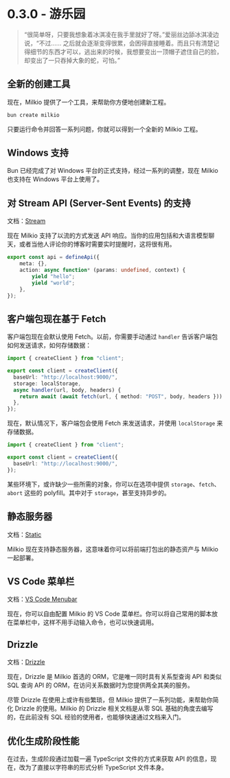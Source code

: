 # 0.3.0 - 游乐园

> “很简单呀，只要我想象着冰淇凌在我手里就好了呀。”爱丽丝边舔冰淇凌边说，“不过…… 之后就会逐渐变得很累，会困得直接睡着。而且只有清楚记得细节的东西才可以，逃出来的时候，我想要变出一顶帽子遮住自己的脸，却变出了一只吞掉大象的蛇，可怕。”

## 全新的创建工具

现在，Milkio 提供了一个工具，来帮助你方便地创建新工程。

```bash
bun create milkio
```

只要运行命令并回答一系列问题，你就可以得到一个全新的 Milkio 工程。

## Windows 支持

Bun 已经完成了对 Windows 平台的正式支持，经过一系列的调整，现在 Milkio 也支持在 Windows 平台上使用了。

## 对 Stream API (Server-Sent Events) 的支持

文档：[Stream](https://milkio.fun/essentials/stream)

现在 Milkio 支持了以流的方式发送 API 响应。当你的应用包括和大语言模型聊天，或者当他人评论你的博客时需要实时提醒时，这将很有用。

```ts
export const api = defineApi({
	meta: {},
	action: async function* (params: undefined, context) {
		yield "hello";
		yield "world";
	},
});
```

## 客户端包现在基于 Fetch

客户端包现在会默认使用 Fetch。以前，你需要手动通过 `handler` 告诉客户端包如何发送请求，如何存储数据：

```ts
import { createClient } from "client";

export const client = createClient({
  baseUrl: "http://localhost:9000/",
  storage: localStorage,
  async handler(url, body, headers) {
    return await (await fetch(url, { method: "POST", body, headers })).text();
  },
});
```

现在，默认情况下，客户端包会使用 Fetch 来发送请求，并使用 `localStorage` 来存储数据。

```ts
import { createClient } from "client";

export const client = createClient({
  baseUrl: "http://localhost:9000/",
});
```

某些环境下，或许缺少一些所需的对象，你可以在选项中提供 `storage`、`fetch`、`abort` 这些的 polyfill。其中对于 `storage`，甚至支持异步的。

## 静态服务器

文档：[Static](https://milkio.fun/extensions/static)

Milkio 现在支持静态服务器，这意味着你可以将前端打包出的静态资产与 Milkio 一起部署。

## VS Code 菜单栏

文档：[VS Code Menubar](https://milkio.fun/extensions/menubar)

现在，你可以自由配置 Milkio 的 VS Code 菜单栏。你可以将自己常用的脚本放在菜单栏中，这样不用手动输入命令，也可以快速调用。

## Drizzle

文档：[Drizzle](https://milkio.fun/drizzle/getting-started)

现在，Drizzle 是 Milkio 首选的 ORM，它是唯一同时具有关系型查询 API 和类似 SQL 查询 API 的 ORM，在访问关系数据时为您提供两全其美的服务。

尽管 Drizzle 在使用上或许有些繁琐，但 Milkio 提供了一系列功能，来帮助你简化 Drizzle 的使用。Milkio 的 Drizzle 相关文档是从零 SQL 基础的角度去编写的，在此前没有 SQL 经验的使用者，也能够快速通过文档来入门。

## 优化生成阶段性能

在过去，生成阶段通过加载一遍 TypeScript 文件的方式来获取 API 的信息，现在，改为了直接以字符串的形式分析 TypeScript 文件本身。